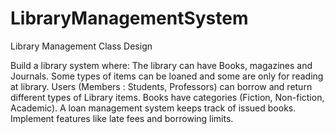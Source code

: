 # LibraryManagementSystem
Library Management Class Design

Build a library system where:
The library can have Books, magazines and Journals.
Some types of items can be loaned and some are only for reading at library. 
Users (Members : Students, Professors) can borrow and return different types of Library items.
Books have categories (Fiction, Non-fiction, Academic).
A loan management system keeps track of issued books.
Implement features like late fees and borrowing limits.

